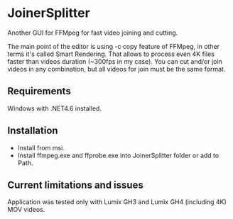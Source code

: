 JoinerSplitter
==============

Another GUI for FFMpeg for fast video joining and cutting.

The main point of the editor is using -c copy feature of FFMpeg, in other terms it's called Smart Rendering. That allows to process even 4K files faster than videos duration (~300fps in my case). You can cut and/or join videos in any combination, but all videos for join must be the same format.

Requirements
------------
Windows with .NET4.6 installed.

Installation
------------
* Install from msi. 
* Install ffmpeg.exe and ffprobe.exe into JoinerSplitter folder or add to Path.

Current limitations and issues
------------------------------
Application was tested only with Lumix GH3 and Lumix GH4 (including 4K) MOV videos.
